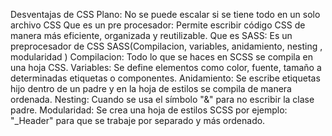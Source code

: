 Desventajas de CSS Plano: No se puede escalar si se tiene todo en un solo archivo CSS
Que es un pre procesador: Permite escribir código CSS de manera más eficiente, organizada y reutilizable.
Que es SASS: Es un preprocesador de CSS
SASS(Compilacion, variables, anidamiento, nesting , modularidad )
Compilacion: Todo lo que se haces en SCSS se compila en una hoja CSS.
Variables: Se define elementos como color, fuente, tamaño a determinadas etiquetas o componentes.
Anidamiento: Se escribe etiquetas hijo dentro de un padre y en la hoja de estilos se compila de manera ordenada.
Nesting: Cuando se usa el símbolo "&" para no escribir la clase padre.
Modularidad: Se crea una hoja de estilos SCSS por ejemplo: "_Header" para que se trabaje por separado y más ordenado.
